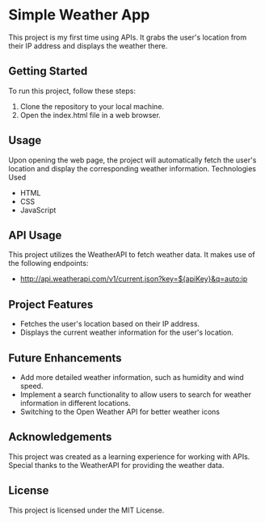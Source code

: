 # Simple Weather App

This project is my first time using APIs. It grabs the user's location from their IP address and displays the weather there.

## Getting Started

To run this project, follow these steps:

1. Clone the repository to your local machine.
2. Open the index.html file in a web browser.
   
## Usage

Upon opening the web page, the project will automatically fetch the user's location and display the corresponding weather information.
Technologies Used

- HTML
- CSS
- JavaScript
  
## API Usage

This project utilizes the WeatherAPI to fetch weather data. It makes use of the following endpoints:

- http://api.weatherapi.com/v1/current.json?key=${apiKey}&q=auto:ip

## Project Features

- Fetches the user's location based on their IP address.
- Displays the current weather information for the user's location.

## Future Enhancements

- Add more detailed weather information, such as humidity and wind speed.
- Implement a search functionality to allow users to search for weather information in different locations.
- Switching to the Open Weather API for better weather icons

## Acknowledgements

This project was created as a learning experience for working with APIs. Special thanks to the WeatherAPI for providing the weather data.

## License

This project is licensed under the MIT License.
